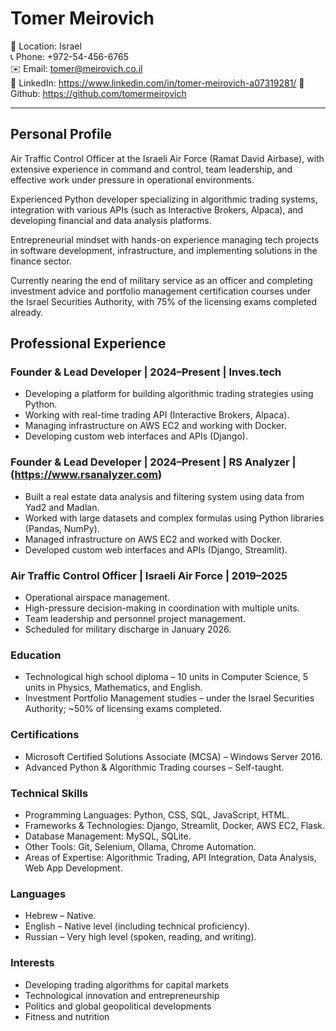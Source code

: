 # Tomer Meirovich

📍 Location: Israel  
📞 Phone: +972-54-456-6765  
✉️ Email: tomer@meirovich.co.il  
🔗 LinkedIn: https://www.linkedin.com/in/tomer-meirovich-a07319281/
🐙 Github: https://github.com/tomermeirovich

---

## Personal Profile

Air Traffic Control Officer at the Israeli Air Force (Ramat David Airbase), with extensive experience in command and control, team leadership, and effective work under pressure in operational environments.

Experienced Python developer specializing in algorithmic trading systems, integration with various APIs (such as Interactive Brokers, Alpaca), and developing financial and data analysis platforms.

Entrepreneurial mindset with hands-on experience managing tech projects in software development, infrastructure, and implementing solutions in the finance sector.

Currently nearing the end of military service as an officer and completing investment advice and portfolio management certification courses under the Israel Securities Authority, with 75% of the licensing exams completed already.

## Professional Experience

### Founder & Lead Developer | 2024–Present | Inves.tech
- Developing a platform for building algorithmic trading strategies using Python.
- Working with real-time trading API (Interactive Brokers, Alpaca).
- Managing infrastructure on AWS EC2 and working with Docker.
- Developing custom web interfaces and APIs (Django).

### Founder & Lead Developer | 2024–Present | RS Analyzer | (https://www.rsanalyzer.com)
- Built a real estate data analysis and filtering system using data from Yad2 and Madlan.
- Worked with large datasets and complex formulas using Python libraries (Pandas, NumPy).
- Managed infrastructure on AWS EC2 and worked with Docker.
- Developed custom web interfaces and APIs (Django, Streamlit).

### Air Traffic Control Officer | Israeli Air Force | 2019–2025
- Operational airspace management.
- High-pressure decision-making in coordination with multiple units.
- Team leadership and personnel project management.
- Scheduled for military discharge in January 2026. 

### Education

- Technological high school diploma – 10 units in Computer Science, 5 units in Physics, Mathematics, and English.
- Investment Portfolio Management studies – under the Israel Securities Authority; ~50% of licensing exams completed.

### Certifications

- Microsoft Certified Solutions Associate (MCSA) – Windows Server 2016.
- Advanced Python & Algorithmic Trading courses – Self-taught.

### Technical Skills

- Programming Languages: Python, CSS, SQL, JavaScript, HTML.
- Frameworks & Technologies: Django, Streamlit, Docker, AWS EC2, Flask.
- Database Management: MySQL, SQLite.
- Other Tools: Git, Selenium, Ollama, Chrome Automation.
- Areas of Expertise: Algorithmic Trading, API Integration, Data Analysis, Web App  Development.

### Languages
- Hebrew – Native.
- English – Native level (including technical proficiency).
- Russian – Very high level (spoken, reading, and writing).

### Interests
- Developing trading algorithms for capital markets
- Technological innovation and entrepreneurship
- Politics and global geopolitical developments
- Fitness and nutrition

